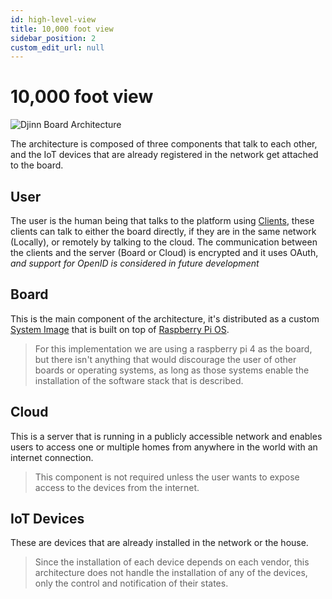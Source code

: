 ```yaml
---
id: high-level-view
title: 10,000 foot view
sidebar_position: 2
custom_edit_url: null
---
```


# 10,000 foot view

![Djinn Board Architecture](/img/diagram/c4_diagram.png)

The architecture is composed of three components that talk to each other, and the IoT devices that are already registered in the network get attached to the board.

## User

The user is the human being that talks to the platform using [Clients](/docs/architecture/djinn-client/overview), these clients can talk to either the board directly, if they are in the same network (Locally), or remotely by talking to the cloud. The communication between the clients and the server (Board or Cloud) is encrypted and it uses OAuth, _and support for OpenID is considered in future development_

## Board

This is the main component of the architecture, it's distributed as a custom [System Image](https://www.pcmag.com/encyclopedia/term/system-image) that is built on top of [Raspberry Pi OS](https://www.raspberrypi.com/software/).

> For this implementation we are using a raspberry pi 4 as the board, but there isn't anything that would discourage the user of other boards or operating systems, as long as those systems enable the installation of the software stack that is described.

## Cloud

This is a server that is running in a publicly accessible network and enables users to access one or multiple homes from anywhere in the world with an internet connection.

> This component is not required unless the user wants to expose access to the devices from the internet.

## IoT Devices

These are devices that are already installed in the network or the house.

> Since the installation of each device depends on each vendor, this architecture does not handle the installation of any of the devices, only the control and notification of their states.
